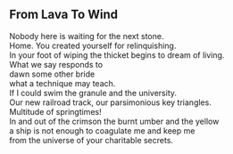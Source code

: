 From Lava To Wind
-----------------
Nobody here is waiting for the next stone.  
Home. You created yourself for relinquishing.  
In your foot of wiping the thicket begins to dream of living.  
What we say responds to  
dawn some other bride  
what a technique may teach.  
If I could swim the granule and the university.  
Our new railroad track, our parsimonious key triangles.  
Multitude of springtimes!  
In and out of the crimson the burnt umber and the yellow  
a ship is not enough to coagulate me and keep me  
from the universe of your charitable secrets.  
